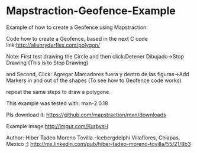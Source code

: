 Mapstraction-Geofence-Example
=============================

Example of how to create a Geofence using Mapstraction:

Code how to create a Geofence, based in  the next C code link:http://alienryderflex.com/polygon/

Note: First test drawing the  Circle and then click:Detener Dibujado->Stop Drawing (This is to Stop Drawing)

and Second, Click: Agregar Marcadores fuera y dentro de las figuras->Add Markers in and out of the shapes (To see how to Geofence code works)

repeat the same steps to draw a polygone.

This example was tested with: mxn-2.0.18

Pls download it: https://github.com/mapstraction/mxn/downloads

Example image:http://imgur.com/KurbvsH

Author: Hiber Tadeo Moreno Tovilla.-Icebergdelphi
Villaflores, Chiapas, Mexico ;)
http://mx.linkedin.com/pub/hiber-tadeo-moreno-tovilla/55/21/8b3
